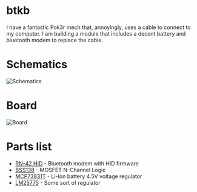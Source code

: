 # btkb

I have a fantastic Pok3r mech that, annoyingly, uses a cable to connect to my computer. I am building a module that includes a decent battery and bluetooth modem to replace the cable.

# Schematics
![Schematics](https://raw.githubusercontent.com/HokieGeek/btkb/btkb.png)

# Board
![Board](https://raw.githubusercontent.com/HokieGeek/btkb/btkb.brd.png)

# Parts list
- [RN-42 HID]() - Bluetooth modem with HID firmware
- [BSS138]() - MOSFET N-Channel Logic
- [MCP73831T]() - Li-Ion battery 4.5V voltage regulator
- [LM25775]() - Some sort of regulator
